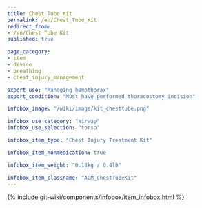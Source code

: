 ```yaml
---
title: Chest Tube Kit
permalink: /en/Chest_Tube_Kit
redirect_from: 
- /en/Chest Tube Kit
published: true

page_category:
- item
- device
- breathing
- chest_injury_management

export_use: "Managing hemothorax"
export_condition: "Must have performed thoracostomy incision"

infobox_image: "/wiki/image/kit_chesttube.png"

infobox_use_category: "airway"
infobox_use_selection: "torso"

infobox_item_type: "Chest Injury Treatment Kit"

infobox_item_nonmedication: true

infobox_item_weight: "0.18kg / 0.4lb"

infobox_item_classname: "ACM_ChestTubeKit"
---
```


{% include git-wiki/components/infobox/item_infobox.html %}